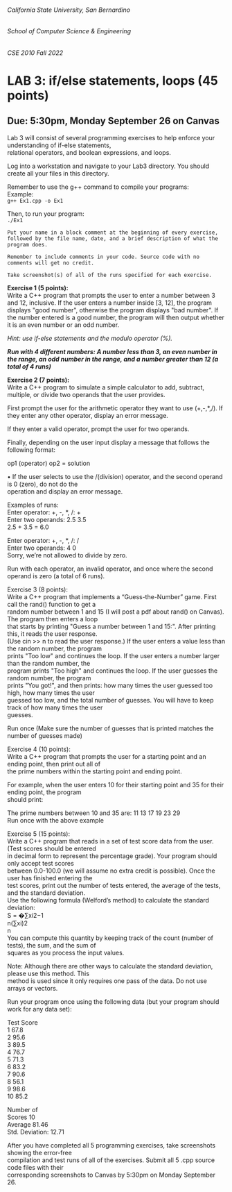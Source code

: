 ###### California State University, San Bernardino  
###### School of Computer Science & Engineering  
###### CSE 2010 Fall 2022  
  
# LAB 3: if/else statements, loops (45 points)  
## Due: 5:30pm, Monday September 26 on Canvas  

Lab 3 will consist of several programming exercises to help enforce your understanding of if-else statements,  
relational operators, and boolean expressions, and loops.  

Log into a workstation and navigate to your Lab3 directory. You should create all your files in this directory.  

Remember to use the g++ command to compile your programs:  
Example:  
`g++ Ex1.cpp -o Ex1  `

Then, to run your program:  
`./Ex1  `

`Put your name in a block comment at the beginning of every exercise, followed by the file name, date, and a brief description of what the program does.`

`Remember to include comments in your code. Source code with no comments will get no credit. `

`Take screenshot(s) of all of the runs specified for each exercise.`
  


**Exercise 1 (5 points):**  
Write a C++ program that prompts the user to enter a number between 3 and 12, inclusive. If the user enters a number inside [3, 12], the program displays "good number", otherwise the program displays "bad number". If the number entered is a good number, the program will then output whether it is an even number or an odd number.  

*Hint: use if-else statements and the modulo operator (%).*  

***Run with 4 different numbers: A number less than 3, an even number in the range, an odd number in the range, and a number greater than 12 (a total of 4 runs)***

**Exercise 2 (7 points):**  
Write a C++ program to simulate a simple calculator to add, subtract, multiple, or divide two operands that the user provides.

First prompt the user for the arithmetic operator they want to use (+,-,\*,/). If they enter any other operator, display an error message.

If they enter a valid operator, prompt the user for two operands.

Finally, depending on the user input display a message that follows the following format:  

op1 (operator) op2 = solution  

• If the user selects to use the /(division) operator, and the second operand is 0 (zero), do not do the  
operation and display an error message.  
  

Examples of runs:  
Enter operator: +, -, *, /: +  
Enter two operands: 2.5 3.5  
2.5 + 3.5 = 6.0  
  
Enter operator: +, -, *, /: /  
Enter two operands: 4 0  
Sorry, we’re not allowed to divide by zero.  
  
Run with each operator, an invalid operator, and once where the second operand is zero (a total of 6 runs).  
  
Exercise 3 (8 points):  
Write a C++ program that implements a “Guess-the-Number” game. First call the rand() function to get a  
random number between 1 and 15 (I will post a pdf about rand() on Canvas). The program then enters a loop  
that starts by printing "Guess a number between 1 and 15:". After printing this, it reads the user response.  
(Use cin >> n to read the user response.) If the user enters a value less than the random number, the program  
prints "Too low" and continues the loop. If the user enters a number larger than the random number, the  
program prints "Too high" and continues the loop. If the user guesses the random number, the program  
prints "You got!", and then prints: how many times the user guessed too high, how many times the user  
guessed too low, and the total number of guesses. You will have to keep track of how many times the user  
guesses.  
  
Run once (Make sure the number of guesses that is printed matches the number of guesses made)  
  
  
  
  
Exercise 4 (10 points):  
Write a C++ program that prompts the user for a starting point and an ending point, then print out all of  
the prime numbers within the starting point and ending point.  
  
For example, when the user enters 10 for their starting point and 35 for their ending point, the program  
should print:  
  
The prime numbers between 10 and 35 are: 11 13 17 19 23 29  
Run once with the above example  

Exercise 5 (15 points):  
Write a C++ program that reads in a set of test score data from the user. (Test scores should be entered  
in decimal form to represent the percentage grade). Your program should only accept test scores  
between 0.0-100.0 (we will assume no extra credit is possible). Once the user has finished entering the  
test scores, print out the number of tests entered, the average of the tests, and the standard deviation.  
Use the following formula (Welford’s method) to calculate the standard deviation:  
S = �∑xi2−1  
n(∑xi)2  
n  
You can compute this quantity by keeping track of the count (number of tests), the sum, and the sum of  
squares as you process the input values.  
  
Note: Although there are other ways to calculate the standard deviation, please use this method. This  
method is used since it only requires one pass of the data. Do not use arrays or vectors.  
  
Run your program once using the following data (but your program should work for any data set):  
  
Test Score  
1 67.8  
2 95.6  
3 89.5  
4 76.7  
5 71.3  
6 83.2  
7 90.6  
8 56.1  
9 98.6  
10 85.2  
  
Number of  
Scores 10  
Average 81.46  
Std. Deviation: 12.71  
  
  
After you have completed all 5 programming exercises, take screenshots showing the error-free  
compilation and test runs of all of the exercises. Submit all 5 .cpp source code files with their  
corresponding screenshots to Canvas by 5:30pm on Monday September 26.